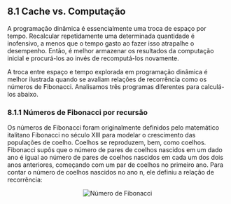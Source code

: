 ## 8.1 Cache vs. Computação

A programação dinâmica é essencialmente uma troca de espaço por tempo. Recalcular repetidamente uma determinada quantidade é inofensivo, a menos que o tempo gasto ao fazer isso atrapalhe o desempenho. Então, é melhor armazenar os resultados da computação inicial e procurá-los ao invés de recomputá-los novamente.

A troca entre espaço e tempo explorada em programação dinâmica é melhor ilustrada quando se avaliam relações de recorrência como os números de Fibonacci. Analisamos três programas diferentes para calculá-los abaixo.

### 8.1.1 Números de Fibonacci por recursão

Os números de Fibonacci foram originalmente definidos pelo matemático italitano Fibonacci no século XIII para modelar o crescimento das populações de coelho. Coelhos se reproduzem, bem, como coelhos. Fibonacci supôs que o número de pares de coelhos nascidos em um dado ano é igual ao número de pares de coelhos nascidos em cada um dos dois anos anteriores, começando com um par de coelhos no primeiro ano. Para contar o número de coelhos nascidos no ano n, ele definiu a relação de recorrência:

<p align="center"><img src="../imgs/Número_de_Fibonacci.png?raw=true" alt="Número de Fibonacci" title="Número de Fibonacci"><br></p>
